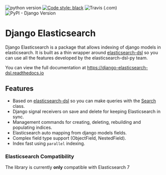 ![python version](https://img.shields.io/badge/python-3.6+-blue.svg)
[![Code style: black](https://img.shields.io/badge/code%20style-black-000000.svg)](https://github.com/psf/black)
![Travis (.com)](https://img.shields.io/travis/com/django-elasticsearch/django-elasticsearch)
![PyPI - Django Version](https://img.shields.io/pypi/djversions/django-elasticsearch-ng)
# Django Elasticsearch

Django Elasticsearch is a package that allows indexing of django models in elasticsearch.
It is built as a thin wrapper around [elasticsearch-dsl](https://github.com/elastic/elasticsearch-dsl-py)
so you can use all the features developed by the elasticsearch-dsl-py team.

You can view the full documentation at https://django-elasticsearch-dsl.readthedocs.io

## Features

- Based on [elasticsearch-dsl](https://github.com/elastic/elasticsearch-dsl-py) so you can make queries with the [Search](http://elasticsearch-dsl.readthedocs.io/en/stable/search_dsl.html) class.
- Django signal receivers on save and delete for keeping Elasticsearch in sync.
- Management commands for creating, deleting, rebuilding and populating indices.
- Elasticsearch auto mapping from django models fields.
- Complex field type support (ObjectField, NestedField).
- Index fast using `parallel` indexing.

### Elasticsearch Compatibility
The library is currently **only** compatible with Elasticsearch 7
